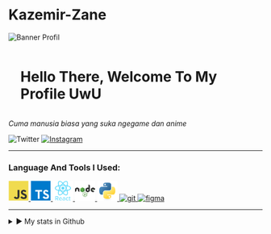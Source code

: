 # Kazemir-Zane
<p align="left">
  <img src="https://c.tenor.com/Z6Sx7xwWTFAAAAAC/tenor.gif" alt="Banner Profil" width="800"/>
</p>

<div id="user-content-toc">
  <ul align="left">
    <summary><h1 style="display: inline-block;">Hello There, Welcome To My Profile UwU </h1></summary>
  </ul>
</div>

<p align="left">
  <i>Cuma manusia biasa yang suka ngegame dan anime</i>
</p>

<p align="left">
  <a href="https://discord.com/users/1089547617521913987>
    <img src="https://api.lanyard.rest/v1/users/1089547617521913987.png" />
  </a>
</p>

<p align="left>
  <a href="https://twitter.com/NAdriayan" target="_blank">
    <img src="https://img.shields.io/badge/Twitter-1DA1F2?style=for-the-badge&logo=twitter&logoColor=white" alt="Twitter"/>
  </a>
  <a href="https://instagram.com/zaa_andr" target="_blank">
    <img src="https://img.shields.io/badge/Instagram-E4405F?style=for-the-badge&logo=instagram&logoColor=white" alt="Instagram"/>
  </a>
</p>

---

### Language And Tools I Used:
<p align="left">
    <a href="https://developer.mozilla.org/en-US/docs/Web/JavaScript" target="_blank" rel="noreferrer"> <img src="https://raw.githubusercontent.com/devicons/devicon/master/icons/javascript/javascript-original.svg" alt="javascript" width="40" height="40"/> </a>
    <a href="https://www.typescriptlang.org/" target="_blank" rel="noreferrer"> <img src="https://raw.githubusercontent.com/devicons/devicon/master/icons/typescript/typescript-original.svg" alt="typescript" width="40" height="40"/> </a>
    <a href="https://reactjs.org/" target="_blank" rel="noreferrer"> <img src="https://raw.githubusercontent.com/devicons/devicon/master/icons/react/react-original-wordmark.svg" alt="react" width="40" height="40"/> </a>
    <a href="https://nodejs.org" target="_blank" rel="noreferrer"> <img src="https://raw.githubusercontent.com/devicons/devicon/master/icons/nodejs/nodejs-original-wordmark.svg" alt="nodejs" width="40" height="40"/> </a>
    <a href="https://www.python.org" target="_blank" rel="noreferrer"> <img src="https://raw.githubusercontent.com/devicons/devicon/2ae2a900d2f041da66e950e4d48052658d850630/icons/python/python-original.svg" alt="python" width="40" height="40"/> </a>
    <a href="https://git-scm.com/" target="_blank" rel="noreferrer"> <img src="https://www.vectorlogo.zone/logos/git-scm/git-scm-icon.svg" alt="git" width="40" height="40"/> </a>
    <a href="https://www.figma.com/" target="_blank" rel="noreferrer"> <img src="https://www.vectorlogo.zone/logos/figma/figma-icon.svg" alt="figma" width="40" height="40"/> </a>
</p>

---

<details>
  <summary>► My stats in Github</summary>
  
  <p align="center">
    <img src="https://github-readme-stats.vercel.app/api?username=Kazemir-Zane&show_icons=true&locale=id&theme=dracula&hide_border=true" alt="GitHub Stats"/>
    <br/>
  </p>
  
</details>
